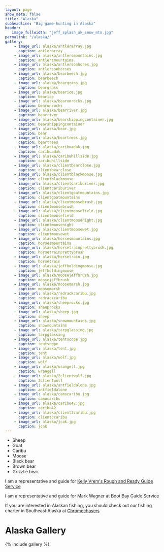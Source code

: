 ```yaml
---
layout: page
show_meta: false
title: "Alaska"
subheadline: "Big game hunting in Alaska"
header:
   image_fullwidth: "jeff_splash_ak_snow_mtn.jpg"
permalink: "/alaska/"
gallery:
    - image_url: alaska/antlerarray.jpg
      caption: antlerarray
    - image_url: alaska/antlersmountains.jpg
      caption: antlersmountains
    - image_url: alaska/antlersonhores.jpg
      caption: antlersonhorses
    - image_url: alaska/bearbeech.jpg
      caption: bearbeech
    - image_url: alaska/beargrass.jpg
      caption: beargrass
    - image_url: alaska/bearice.jpg
      caption: bearice
    - image_url: alaska/bearonrocks.jpg
      caption: bearonrocks
    - image_url: alaska/bearriver.jpg
      caption: bearriver
    - image_url: alaska/bearshippingcontainer.jpg
      caption: bearshippingcontainer
    - image_url: alaska/bear.jpg
      caption: bear
    - image_url: alaska/beartrees.jpg
      caption: beartrees
    - image_url: alaska/caribuadak.jpg
      caption: caribuadak
    - image_url: alaska/caribuhillside.jpg
      caption: caribuhillside
    - image_url: alaska/clientbearclose.jpg
      caption: clientbearclose
    - image_url: alaska/clientblackmoose.jpg
      caption: clientblackmoose
    - image_url: alaska/clientcariburiver.jpg
      caption: clientcariburiver
    - image_url: alaska/clientgoatmountains.jpg
      caption: clientgoatmountains
    - image_url: alaska/clientmoosebrush.jpg
      caption: clientmoosebrush
    - image_url: alaska/clientmoosefield.jpg
      caption: clientmoosefield
    - image_url: alaska/clientmoosenight.jpg
      caption: clientmoosenight
    - image_url: alaska/clientmoosewet.jpg
      caption: clientmoosewet
    - image_url: alaska/horsesmountains.jpg
      caption: horsesmountains
    - image_url: alaska/horsetrainprettybrush.jpg
      caption: horsetrainprettybrush
    - image_url: alaska/horsetrain.jpg
      caption: horsetrain
    - image_url: alaska/jeffholdingmoose.jpg
      caption: jeffholdingmoose
    - image_url: alaska/moosejeffbrush.jpg
      caption: moosejeffbrush
    - image_url: alaska/moosemarsh.jpg
      caption: moosemarsh
    - image_url: alaska/redrackcaribu.jpg
      caption: redrackcaribu
    - image_url: alaska/sheeprocks.jpg
      caption: sheeprocks
    - image_url: alaska/sheep.jpg
      caption: sheep
    - image_url: alaska/snowmountains.jpg
      caption: snowmountains
    - image_url: alaska/tarpglassing.jpg
      caption: tarpglassing
    - image_url: alaska/tentscope.jpg
      caption: tentscope
    - image_url: alaska/tent.jpg
      caption: tent
    - image_url: alaska/wolf.jpg
      caption: wolf
    - image_url: alaska/wrangell.jpg
      caption: wrangell
    - image_url: alaska/2clientwolf.jpg
      caption: 2clientwolf
    - image_url: alaska/antfieldalone.jpg
      caption: antfieldalone
    - image_url: alaska/camocaribu.jpg
      caption: camocaribu
    - image_url: alaska/caribu42.jpg
      caption: caribu42
    - image_url: alaska/client3caribu.jpg
      caption: client3caribu
    - image_url: alaska/jcak.jpg
      caption: jcak
---
```

- Sheep
- Goat
- Caribu
- Moose
- Black bear
- Brown bear
- Grizzlie bear

I am a representative and guide for [Kelly Vrem's Rough and Ready Guide Service](http://alaskahunt.net/)

I am a representative and guide for Mark Wagner at Boot Bay Guide Service

If you are interested in Alaskan fishing, you should check out our fishing charter in Southeast Alaska at [Chromechasers](http://chromechasers.com)

# Alaska Gallery

{% include gallery %}

